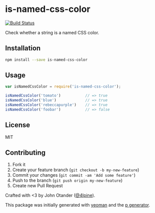 # is-named-css-color

[![Build Status](https://secure.travis-ci.org/johnotander/is-named-css-color.png?branch=master)](https://travis-ci.org/johnotander/is-named-css-color)

Check whether a string is a named CSS color.

## Installation

```bash
npm install --save is-named-css-color
```

## Usage

```javascript
var isNamedCssColor = require('is-named-css-color');

isNamedCssColor('tomato')           // => true
isNamedCssColor('blue')             // => true
isNamedCssColor('rebeccapurple')    // => true
isNamedCssColor('foobar')           // => false
```

## License

MIT

## Contributing

1. Fork it
2. Create your feature branch (`git checkout -b my-new-feature`)
3. Commit your changes (`git commit -am 'Add some feature'`)
4. Push to the branch (`git push origin my-new-feature`)
5. Create new Pull Request

Crafted with <3 by John Otander ([@4lpine](https://twitter.com/4lpine)).

This package was initially generated with [yeoman](http://yeoman.io) and the [p generator](https://github.com/johnotander/generator-p.git).
